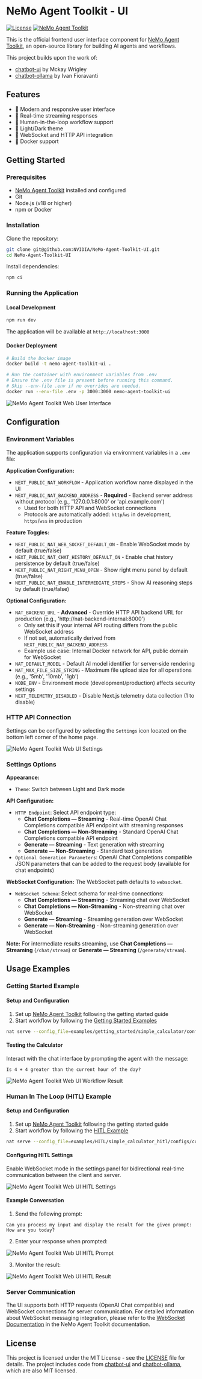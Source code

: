 # NeMo Agent Toolkit - UI

[![License](https://img.shields.io/badge/license-MIT-blue.svg)](LICENSE)
[![NeMo Agent Toolkit](https://img.shields.io/badge/NeMo%20Agent%20Toolkit-Frontend-green)](https://github.com/NVIDIA/NeMo-Agent-Toolkit)

This is the official frontend user interface component for [NeMo Agent Toolkit](https://github.com/NVIDIA/NeMo-Agent-Toolkit), an open-source library for building AI agents and workflows.

This project builds upon the work of:

- [chatbot-ui](https://github.com/mckaywrigley/chatbot-ui) by Mckay Wrigley
- [chatbot-ollama](https://github.com/ivanfioravanti/chatbot-ollama) by Ivan Fioravanti

## Features

- 🎨 Modern and responsive user interface
- 🔄 Real-time streaming responses
- 🤝 Human-in-the-loop workflow support
- 🌙 Light/Dark theme
- 🔌 WebSocket and HTTP API integration
- 🐳 Docker support

## Getting Started

### Prerequisites

- [NeMo Agent Toolkit](https://github.com/NVIDIA/NeMo-Agent-Toolkit) installed and configured
- Git
- Node.js (v18 or higher)
- npm or Docker

### Installation

Clone the repository:

```bash
git clone git@github.com:NVIDIA/NeMo-Agent-Toolkit-UI.git
cd NeMo-Agent-Toolkit-UI
```

Install dependencies:

```bash
npm ci
```

### Running the Application

#### Local Development

```bash
npm run dev
```

The application will be available at `http://localhost:3000`

#### Docker Deployment

```bash
# Build the Docker image
docker build -t nemo-agent-toolkit-ui .

# Run the container with environment variables from .env
# Ensure the .env file is present before running this command.
# Skip --env-file .env if no overrides are needed.
docker run --env-file .env -p 3000:3000 nemo-agent-toolkit-ui
```

![NeMo Agent Toolkit Web User Interface](public/screenshots/ui_home_page.png)

## Configuration

### Environment Variables

The application supports configuration via environment variables in a `.env` file:

**Application Configuration:**
- `NEXT_PUBLIC_NAT_WORKFLOW` - Application workflow name displayed in the UI
- `NEXT_PUBLIC_NAT_BACKEND_ADDRESS` - **Required** - Backend server address without protocol (e.g., '127.0.0.1:8000' or 'api.example.com')
  - Used for both HTTP API and WebSocket connections
  - Protocols are automatically added: `http`/`ws` in development, `https`/`wss` in production

**Feature Toggles:**
- `NEXT_PUBLIC_NAT_WEB_SOCKET_DEFAULT_ON` - Enable WebSocket mode by default (true/false)
- `NEXT_PUBLIC_NAT_CHAT_HISTORY_DEFAULT_ON` - Enable chat history persistence by default (true/false)
- `NEXT_PUBLIC_NAT_RIGHT_MENU_OPEN` - Show right menu panel by default (true/false)
- `NEXT_PUBLIC_NAT_ENABLE_INTERMEDIATE_STEPS` - Show AI reasoning steps by default (true/false)


**Optional Configuration:**
- `NAT_BACKEND_URL` - **Advanced** - Override HTTP API backend URL for production (e.g., 'http://nat-backend-internal:8000')
  - Only set this if your internal API routing differs from the public WebSocket address
  - If not set, automatically derived from `NEXT_PUBLIC_NAT_BACKEND_ADDRESS`
  - Example use case: Internal Docker network for API, public domain for WebSocket
- `NAT_DEFAULT_MODEL` - Default AI model identifier for server-side rendering
- `NAT_MAX_FILE_SIZE_STRING` - Maximum file upload size for all operations (e.g., '5mb', '10mb', '1gb')
- `NODE_ENV` - Environment mode (development/production) affects security settings
- `NEXT_TELEMETRY_DISABLED` - Disable Next.js telemetry data collection (1 to disable)

### HTTP API Connection

Settings can be configured by selecting the `Settings` icon located on the bottom left corner of the home page.

![NeMo Agent Toolkit Web UI Settings](public/screenshots/ui_generate_example_settings.png)

### Settings Options

**Appearance:**
- `Theme`: Switch between Light and Dark mode

**API Configuration:**
- `HTTP Endpoint`: Select API endpoint type:
  - **Chat Completions — Streaming** - Real-time OpenAI Chat Completions compatible API endpoint with streaming responses
  - **Chat Completions — Non-Streaming** - Standard OpenAI Chat Completions compatible API endpoint
  - **Generate — Streaming** - Text generation with streaming
  - **Generate — Non-Streaming** - Standard text generation
- `Optional Generation Parameters`: OpenAI Chat Completions compatible JSON parameters that can be added to the request body (available for chat endpoints)

**WebSocket Configuration:** The WebSocket path defaults to `websocket`.
- `WebSocket Schema`: Select schema for real-time connections:
  - **Chat Completions — Streaming** - Streaming chat over WebSocket
  - **Chat Completions — Non-Streaming** - Non-streaming chat over WebSocket  
  - **Generate — Streaming** - Streaming generation over WebSocket
  - **Generate — Non-Streaming** - Non-streaming generation over WebSocket

**Note:** For intermediate results streaming, use **Chat Completions — Streaming** (`/chat/stream`) or **Generate — Streaming** (`/generate/stream`).

## Usage Examples

### Getting Started Example

#### Setup and Configuration

1. Set up [NeMo Agent Toolkit](https://docs.nvidia.com/nemo/agent-toolkit/latest/quick-start/installing.html) following the getting started guide
2. Start workflow by following the [Getting Started Examples](https://github.com/NVIDIA/NeMo-Agent-Toolkit/blob/develop/examples/getting_started/simple_calculator/README.md)

```bash
nat serve --config_file=examples/getting_started/simple_calculator/configs/config.yml
```

#### Testing the Calculator

Interact with the chat interface by prompting the agent with the message:

```
Is 4 + 4 greater than the current hour of the day?
```

![NeMo Agent Toolkit Web UI Workflow Result](public/screenshots/ui_generate_example.png)

### Human In The Loop (HITL) Example

#### Setup and Configuration

1. Set up [NeMo Agent Toolkit](https://docs.nvidia.com/nemo/agent-toolkit/latest/quick-start/installing.html) following the getting started guide
2. Start workflow by following the [HITL Example](https://github.com/NVIDIA/NeMo-Agent-Toolkit/blob/develop/examples/HITL/simple_calculator_hitl/README.md)

```bash
nat serve --config_file=examples/HITL/simple_calculator_hitl/configs/config-hitl.yml
```

#### Configuring HITL Settings

Enable WebSocket mode in the settings panel for bidirectional real-time communication between the client and server.

![NeMo Agent Toolkit Web UI HITL Settings](public/screenshots/hitl_settings.png)

#### Example Conversation

1. Send the following prompt:

```
Can you process my input and display the result for the given prompt: How are you today?
```

2. Enter your response when prompted:

![NeMo Agent Toolkit Web UI HITL Prompt](public/screenshots/hitl_prompt.png)

3. Monitor the result:

![NeMo Agent Toolkit Web UI HITL Result](public/screenshots/hitl_prompt.png)

### Server Communication

The UI supports both HTTP requests (OpenAI Chat compatible) and WebSocket connections for server communication. For detailed information about WebSocket messaging integration, please refer to the [WebSocket Documentation](https://docs.nvidia.com/nemo/agent-toolkit/latest/reference/websockets.html) in the NeMo Agent Toolkit documentation.

## License

This project is licensed under the MIT License - see the [LICENSE](LICENSE) file for details. The project includes code from [chatbot-ui](https://github.com/mckaywrigley/chatbot-ui) and [chatbot-ollama](https://github.com/ivanfioravanti/chatbot-ollama), which are also MIT licensed.
